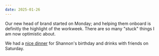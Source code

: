 ```yaml
---
date: 2025-01-26
---
```


Our new head of brand started on Monday; and helping them onboard is definitly the highlight of the workweek. There are so many "stuck" things I am now optimistic about.

We had a [nice dinner](/logs/dining/2025-vermeer) for Shannon's birthday and drinks with friends on Saturday.
